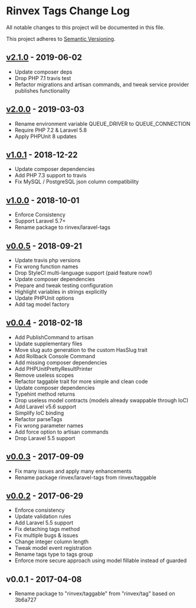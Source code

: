# Rinvex Tags Change Log

All notable changes to this project will be documented in this file.

This project adheres to [Semantic Versioning](CONTRIBUTING.md).


## [v2.1.0] - 2019-06-02
- Update composer deps
- Drop PHP 7.1 travis test
- Refactor migrations and artisan commands, and tweak service provider publishes functionality

## [v2.0.0] - 2019-03-03
- Rename environment variable QUEUE_DRIVER to QUEUE_CONNECTION
- Require PHP 7.2 & Laravel 5.8
- Apply PHPUnit 8 updates

## [v1.0.1] - 2018-12-22
- Update composer dependencies
- Add PHP 7.3 support to travis
- Fix MySQL / PostgreSQL json column compatibility

## [v1.0.0] - 2018-10-01
- Enforce Consistency
- Support Laravel 5.7+
- Rename package to rinvex/laravel-tags

## [v0.0.5] - 2018-09-21
- Update travis php versions
- Fix wrong function names
- Drop StyleCI multi-language support (paid feature now!)
- Update composer dependencies
- Prepare and tweak testing configuration
- Highlight variables in strings explicitly
- Update PHPUnit options
- Add tag model factory

## [v0.0.4] - 2018-02-18
- Add PublishCommand to artisan
- Update supplementary files
- Move slug auto generation to the custom HasSlug trait
- Add Rollback Console Command
- Add missing composer dependencies
- Add PHPUnitPrettyResultPrinter
- Remove useless scopes
- Refactor taggable trait for more simple and clean code
- Update composer dependencies
- Typehint method returns
- Drop useless model contracts (models already swappable through IoC)
- Add Laravel v5.6 support
- Simplify IoC binding
- Refactor parseTags
- Fix wrong parameter names
- Add force option to artisan commands
- Drop Laravel 5.5 support

## [v0.0.3] - 2017-09-09
- Fix many issues and apply many enhancements
- Rename package rinvex/laravel-tags from rinvex/taggable

## [v0.0.2] - 2017-06-29
- Enforce consistency
- Update validation rules
- Add Laravel 5.5 support
- Fix detaching tags method
- Fix multiple bugs & issues
- Change integer column length
- Tweak model event registration
- Rename tags type to tags group
- Enforce more secure approach using model fillable instead of guarded

## v0.0.1 - 2017-04-08
- Rename package to "rinvex/taggable" from "rinvex/tag" based on 3b6a727

[v2.1.0]: https://github.com/rinvex/laravel-tags/compare/v2.0.0...v2.1.0
[v2.0.0]: https://github.com/rinvex/laravel-tags/compare/v1.0.1...v2.0.0
[v1.0.1]: https://github.com/rinvex/laravel-tags/compare/v1.0.0...v1.0.1
[v1.0.0]: https://github.com/rinvex/laravel-tags/compare/v0.0.5...v1.0.0
[v0.0.5]: https://github.com/rinvex/laravel-tags/compare/v0.0.4...v0.0.5
[v0.0.4]: https://github.com/rinvex/laravel-tags/compare/v0.0.3...v0.0.4
[v0.0.3]: https://github.com/rinvex/laravel-tags/compare/v0.0.2...v0.0.3
[v0.0.2]: https://github.com/rinvex/laravel-tags/compare/v0.0.1...v0.0.2

